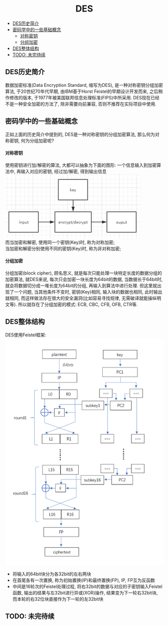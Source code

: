 # <center> DES </center>

 - [DES历史简介](#des历史简介)
 - [密码学中的一些基础概念](#密码学中的一些基础概念)
    - [对称密钥](#对称密钥)
    - [分组加密](#分组加密)
 - [DES整体结构](#des整体结构)
 - [TODO: 未完待续](#todo-未完待续)

## DES历史简介
数据加密标准(Data Encryption Standard, 缩写为DES), 是一种对称密钥分组加密算法, 于20世纪70年代早期, 由IBM基于Horst Feistel的早期设计开发而来, 之后稍作修改的版本, 于1977年被美国联邦信息处理标准(FIPS)中所采用. DES现在已经不是一种安全加密的方法了, 除非需要向前兼容, 否则不推荐在实际项目中使用.  

## 密码学中的一些基础概念
正如上面的历史简介中提到的, DES是一种对称密钥的分组加密算法, 那么何为对称密钥, 何为分组加密呢?  

#### 对称密钥
使用密钥进行加/解密的算法, 大都可以抽象为下面的图形: 一个信息输入到加密算法中, 再输入对应的密钥, 经过加/解密, 得到输出信息  
<img src="../_res/block_cipher.png">  
而当加密和解密, 使用同一个密钥(Key)时, 称为对称加密;   
当加密和解密分别使用不同的密钥(Key)时, 称为非对称加密;    

#### 分组加密
分组加密(block cipher), 顾名思义, 就是每次只能处理一块特定长度的数据分组的加密算法, 就DES来说, 每次只会加密一块长度为64bit的数据, 当数据长于64bit时, 就会将数据切分成一堆长度为64bit的分组, 再输入到算法中进行处理. 但这里就出现了一个问题, 当其他条件不变时, 密钥(Key)相同, 输入块的数据也相同, 此时输出就相同, 而这样做法存在很大的安全漏洞(比如容易寻找规律, 无需破译就能操纵明文等). 所以就存在了分组加密的模式: ECB, CBC, CFB, OFB, CTR等.  

## DES整体结构
DES使用Feistel框架:   
<img src="des_main_network.png">  
* 将输入的64bit块分为各32bit的左右两块
* 在首尾各有一次置换, 称为初始置换(IP)和最终置换(FP), IP, FP互为反函数
* 中间是16轮次的Feistel处理过程, 将右32bit的数据与对应的子密钥输入Feistel函数, 输出的结果与左32bit进行异或(XOR)操作, 结果变为下一轮右32bit块, 而本轮的右32位块直接作为下一轮的左32bit块  

## TODO: 未完待续